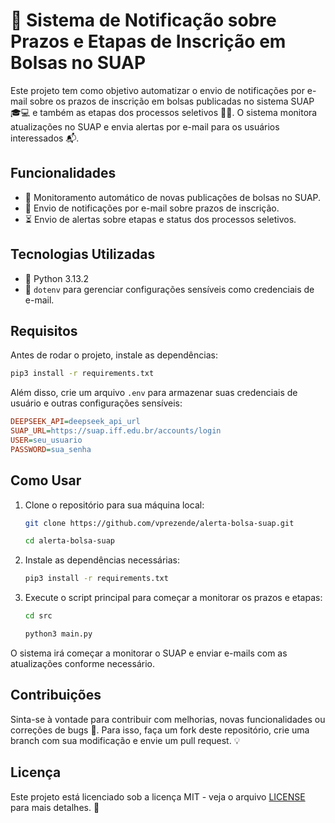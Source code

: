 # 📧 Sistema de Notificação sobre Prazos e Etapas de Inscrição em Bolsas no SUAP

Este projeto tem como objetivo automatizar o envio de notificações por e-mail sobre os prazos de inscrição em bolsas publicadas no sistema SUAP 🎓💻 e também as etapas dos processos seletivos 🔔📅. O sistema monitora atualizações no SUAP e envia alertas por e-mail para os usuários interessados 📬.

## Funcionalidades

- 🚨 Monitoramento automático de novas publicações de bolsas no SUAP.
- 📅 Envio de notificações por e-mail sobre prazos de inscrição.
- ⏳ Envio de alertas sobre etapas e status dos processos seletivos.

## Tecnologias Utilizadas

- 🐍 Python 3.13.2
- 🔑 `dotenv` para gerenciar configurações sensíveis como credenciais de e-mail.

## Requisitos

Antes de rodar o projeto, instale as dependências:

```bash
pip3 install -r requirements.txt
```

Além disso, crie um arquivo `.env` para armazenar suas credenciais de usuário e outras configurações sensíveis:

```ini
DEEPSEEK_API=deepseek_api_url
SUAP_URL=https://suap.iff.edu.br/accounts/login
USER=seu_usuario
PASSWORD=sua_senha

```
## Como Usar

1. Clone o repositório para sua máquina local:

    ```bash
    git clone https://github.com/vprezende/alerta-bolsa-suap.git
    ```
    ```bash
    cd alerta-bolsa-suap
    ```

2. Instale as dependências necessárias:

    ```bash
    pip3 install -r requirements.txt
    ```

3. Execute o script principal para começar a monitorar os prazos e etapas:

    ```bash
    cd src
    ```
    ```bash
    python3 main.py
    ```

O sistema irá começar a monitorar o SUAP e enviar e-mails com as atualizações conforme necessário.

## Contribuições

Sinta-se à vontade para contribuir com melhorias, novas funcionalidades ou correções de bugs 🚀. Para isso, faça um fork deste repositório, crie uma branch com sua modificação e envie um pull request. 💡

## Licença

Este projeto está licenciado sob a licença MIT - veja o arquivo [LICENSE](LICENSE) para mais detalhes. 📝
